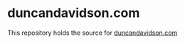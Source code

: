 # duncandavidson.com

This repository holds the source for [duncandavidson.com](https://duncandavidson.com)
